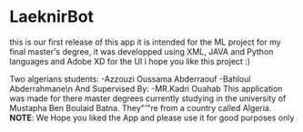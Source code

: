 # LaeknirBot
this is our first release of this app  it is intended for the ML project for my final master's degree, it was developped using XML, JAVA and Python languages and Adobe XD for the UI i hope you like this project :)

Two algerians students: 
  -Azzouzi Oussama Abderraouf
  -Bahloul Abderrahmane\n
And Supervised By:
  -MR.Kadri Ouahab
This application was made for there master degrees currently studying in the university of Mustapha Ben Boulaid Batna.
They"'"re from a country called Algeria.
**NOTE**: We Hope you liked the App and please use it for good purposes only

